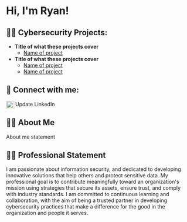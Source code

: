 <h1>Hi, I'm Ryan! <br/></h1>

<h2>👨‍💻 Cybersecurity Projects:</h2>

- <b>Title of what these projects cover</b>
  - [Name of project](https://www.simplilearn.com/top-cyber-security-projects-article)
- <b>Title of what these projects cover</b>
  - [Name of project](https://www.simplilearn.com/top-cyber-security-projects-article)
  - [Name of project](https://www.simplilearn.com/top-cyber-security-projects-article)

<h2>🤳 Connect with me:</h2>

[<img align="left" alt="RyanKawaoka | LinkedIn" width="22px" src="https://cdn.jsdelivr.net/npm/simple-icons@v3/icons/linkedin.svg" />][linkedin]

[linkedin]: https://www.linkedin.com/in/ryan-kawaoka/
Update LinkedIn

<h2>🙋‍♂️ About Me</h2>
<p>
  About me statement
</p>

<h2>🧑‍💼 Professional Statement</h2>
<p>
I am passionate about information security, and dedicated to developing innovative solutions that help others and protect sensitive data. My professional goal is to contribute meaningfully toward an organization's mission using strategies that secure its assets, ensure trust, and comply with industry standards. I am committed to continuous learning and collaboration, with the aim of being a trusted partner in developing cybersecurity practices that make a difference for the good in the organization and people it serves.
</p>

<!--
**675rkk/675rkk** is a ✨ _special_ ✨ repository because its `README.md` (this file) appears on your GitHub profile.

Here are some ideas to get you started:

- 🔭 I’m currently working on ...
- 🌱 I’m currently learning ...
- 👯 I’m looking to collaborate on ...
- 🤔 I’m looking for help with ...
- 💬 Ask me about ...
- 📫 How to reach me: ...
- 😄 Pronouns: ...
- ⚡ Fun fact: ...
-->
